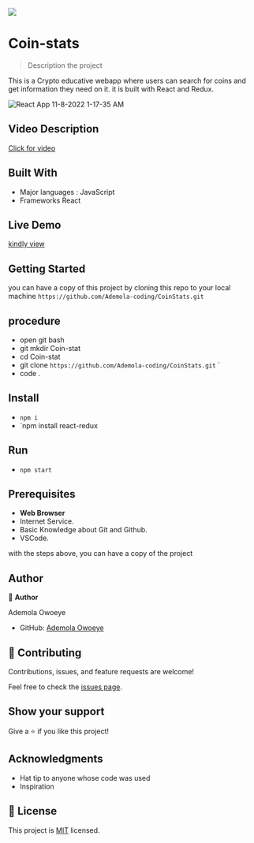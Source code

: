![](https://img.shields.io/badge/Microverse-blueviolet)

# Coin-stats

> Description the project

This is a Crypto educative webapp where users can search for coins and get information they need on it. it is built with React and Redux.

![React App 11-8-2022 1-17-35 AM](https://user-images.githubusercontent.com/96092850/200443151-a16267b5-603a-4180-9e88-286f61212fbf.png)

## Video Description

[Click for video](https://www.loom.com/share/d0dda22683a84c0eac3977a94fc38af3)

## Built With

- Major languages : JavaScript
- Frameworks React

## Live Demo

[kindly view](https://stunning-alpaca-fefdd2.netlify.app/)

## Getting Started

you can have a copy of this project by cloning this repo to your local machine
`https://github.com/Ademola-coding/CoinStats.git`

## procedure
- open git bash
- git mkdir Coin-stat
- cd Coin-stat
- git clone `https://github.com/Ademola-coding/CoinStats.git` `
- code .

## Install
 
 - `npm i`
 - `npm install react-redux
 
 ## Run
 - `npm start`

## Prerequisites

- **Web Browser**
- Internet Service. 
- Basic Knowledge about Git and Github.
- VSCode.
 
with the steps above, you can have a copy of the project 

## Author

👤 **Author**

Ademola Owoeye
- GitHub: [Ademola Owoeye](https://github.com/Ademola-coding)

## 🤝 Contributing

Contributions, issues, and feature requests are welcome!

Feel free to check the [issues page](../../issues/).

## Show your support

Give a ⭐️ if you like this project!

## Acknowledgments

- Hat tip to anyone whose code was used
- Inspiration

## 📝 License

This project is [MIT](./LICENSE) licensed.
